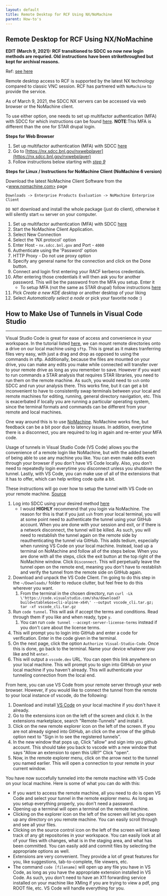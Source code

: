 ```yaml
---
layout: default
title: Remote Desktop for RCF Using NX/NoMachine
parent: How-to's
---
```


Remote Desktop for RCF Using NX/NoMachine
------------------------------------------------

__EDIT (March 9, 2021): RCF transitioned to SDCC so now new login methods are requried. Old instructions have been strikethroughed but kept for archival reasons.__

Ref: [see here](https://www.sdcc.bnl.gov/information/services/how-use-nx-sdcc)

Remote desktop access to RCF is supported by the latest NX technology compared to classic VNC session. RCF has partnered with `NoMachine` to provide the service.

As of March 9, 2021, the SDCC NX servers can be accessed via web browser or the NoMachine client.

To use either option, one needs to set up multifactor authentication (MFA) with SDCC for which instructions can be found [here](https://www.sdcc.bnl.gov/information/unified-multi-factor-authentication). __NOTE__:This MFA is different than the one for STAR drupal login.

__Steps for Web Browser__

1. Set up multifactor authentication (MFA) with SDCC [here](https://www.sdcc.bnl.gov/information/unified-multi-factor-authentication)
2. Go to [https://nx.sdcc.bnl.gov/nxwebplayer](https://nx.sdcc.bnl.gov/nxwebplayer)  
3. Follow instructions below starting with *[step 9](#NxLoginStep)*  

__Steps for Linux / Instructions for NoMachine Client (NoMachine 6 version)__

Download the latest NoMachine Client Software from the <www.nomachine.com> page

```
Downloads -> Enterprise Products Evaluation -> NoMachine Enterprise Client
```

`DO NOT` download and install the whole package (just do client), otherwise it will silently start `nx` server on your computer.

1. Set up multifactor authentication (MFA) with SDCC [here](https://www.sdcc.bnl.gov/information/unified-multi-factor-authentication)  
2. Start the NoMachine Client Application.  
3. Select New Connection  
4. Select the 'NX protocol' option  
5. Enter Host - `nx.sdcc.bnl.gov` and Port - `4000`  
6. Authenticate using the 'Password' option  
7. HTTP Proxy - Do not use proxy option  
8. Specify any general name for the connection and click on the Done button.  
<a name="NxLoginStep"></a>
9. Connect and login first entering your RACF kerberos credentials.  
10. After entering those credentials it will then ask you for another password. This will be the password from the MFA you setup. Enter it  
    - To setup MFA (not the same as STAR drupal) follow instructions [here](https://www.sdcc.bnl.gov/information/unified-multi-factor-authentication)  
11. Pick *Create a new KDE desktop* or another desktop of your liking  
12. Select *Automatically select a node* or pick your favorite node :)

## How to Make Use of Tunnels in Visual Code Studio

-----------------------------------------------------
 Visual Studio Code is great for ease of access and convenience in your workspace. In the tutorial listed [here](https://github.com/ucr-rhic/ucr-rhic.github.io/blob/master/how-tos/transfer_files_rcf.md#mount-the-remote-file-system-windows), we can mount remote directories onto a drive on our local machine using `sftp`. This is great as it makes tranferring files very easy, with just a drag and drop as opposed to using the commands in sftp. Additionally, because the files are mounted on your drive, you can make any edits you make while connected will transfer over to your remote drive as long as you remember to save. However if you want to run commands a STAR analysis that requires STAR libraries, you need to run them on the remote machine. As such, you would need to `ssh` onto SDCC and run your analysis there. This works fine, but it can get a bit inconvenient to have to consistently swap terminals between your local and remote machines for editing, running, general directory navigation, etc. This is exacerbated if locally you are running a particular operating system, since the terminal formats and commands can be different from your remote and local machines.

One way around this is to use [NoMachine](rcf_remote_login.md). NoMachine works fine, but feedback can be a bit poor due to latency issues. In addition, everytime there is a disconnect, you are required to log in again and re-enter your MFA code.

Usage of tunnels in Visual Studio Code (VS Code) allows you the convenience of a remote login like NoMachine, but with the added benefit of being able to use any machine you like. You can even make edits even through your browser if you don't have VS Code locally. Also, you don't need to repeatedly login everytime you disconnect unless you shutdown the tunnel. Lastly, with VS Code, you can make use of all of the extensions that it has to offer, which can help writing code quite a bit.

These instructions will go over how to setup the tunnel with VS Code on your remote machine. [Source](https://code.visualstudio.com/docs/remote/tunnels)

1. Log into SDCC using your desired method [here](https://github.com/ucr-rhic/ucr-rhic.github.io/blob/master/how-tos/rcf_remote_login.md)
   - I would __HIGHLY__ recommend that you login via NoMachine. The reason for this is that if you just `ssh` from your local terminal, you will at some point need to authenticate the tunnel using your GitHub account. When you are done with your session and exit, or if there is a network disconnect, the tunnel will be killed. As such, you will need to restablish the tunnel again on the remote side by reauthenticating the tunnel via GitHub. This adds tedium, especially when running VS Code on your local machine. Instead, load up a terminal on NoMachine and follow all of the steps below. When you are done with all the steps, click the exit button at the top right of the NoMachine window. Click `Disconnect`. This will perpetually leave the tunnel open on the remote end, meaning you don't have to restablish and verify the tunnel from the remote side on GitHub again.
2. Download and unpack the VS Code Client. I'm going to do this step in the `~/Downloads/` folder to reduce clutter, but feel free to do this wherever you want.
   1. From the terminal in the chosen directory, run `curl -Lk \'https://code.visualstudio.com/sha/download?build=stable&os=cli-alpine-x64\' --output vscode_cli.tar.gz; tar -xf vscode_cli.tar.gz`
3. Run `code tunnel`. This will ask if accept the terms and conditions. Read through them if you like and when ready, type `y`.
   1. You can run `code tunnel --accept-server-license-terms` instead if you don't care about the license terms.
4. This will prompt you to login into GitHub and enter a code for verification. Enter in the code given in the terminal.
5. On the next page, click the option `Authorize Visual-Studio-Code`. Once this is done, go back to the terminal. Name your device whatever you like and hit `enter`.
6. This will output a `vscode.dev` URL. You can open this link anywhere on your local machine. This will prompt you to sign into GitHub on your local machine if you haven't already. This will authenticate your tunneling connection from the local end.

From here, you can use VS Code from your remote server through your web browser. However, if you would like to connect the tunnel from the remote to your local instance of vscode, do the following:

1. Download and install [VS Code](https://visualstudio.microsoft.com/) on your local machine if you don't have it already.
2. Go to the extensions icon on the left of the screen and click it. In the extensions marketplace, search "Remote-Tunnels" and install it.
3. Click on the new remote explorer icon on the left of the screen. If you are not already signed into GitHub, an click on the arrow of the github option next to "Sign in to see the registered tunnels".
4. In the new window that pops up, Click "allow" and sign into you github account. This should take you back to vscode with a new window that says "Allow an extension to open this URI?" Click "open".
5. Now, in the remote explorer menu, click on the arrow next to the tunnel you named earlier. This will open a connection to your remote in your current window.

You have now succefully tunneled into the remote machine with VS Code on your local machine. Here is some of what you can do with this:
- If you want to access the remote machine, all you need to do is open VS Code and select your tunnel in the remote explorer menu. As long as you setup everything properly, you don't need a password.
- Opening up a terminal will open a terminal on the remote machine.
- Clicking on the explorer icon on the left of the screen will let you open up any directory on you remote machine. You can easily scroll through and see all your files.
- Clicking on the source control icon on the left of the screen will let keep track of any git repositories in your workspace. You can easily look at all of your files with changes, what is in the staging area, and what has been committed. You can easily add and commit files by selecting the appropriate options as well.
- Extensions are very convenient. They provide a lot of great features for you, like suggestions, tab-to-complete, file viewers, etc.
- The command `code [filename]` will open up any file you have in VS Code, as long as you have the appropriate extension installed in VS Code. As such, you don't need to have an X11 forwarding service installed on your machine like XMing if you are trying to view a pdf, png ROOT file, etc. VS Code will handle everything for you.
